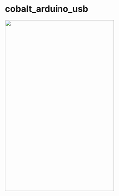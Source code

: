 # cobalt_arduino_usb

<img align=left width=350 height=550 src="https://user-images.githubusercontent.com/106246180/222211158-bf0cd526-2c01-47b1-af06-2cb326469d7e.png"/>
